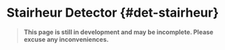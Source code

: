 # Stairheur Detector {#det-stairheur}
> **This page is still in development and may be incomplete. Please excuse any inconveniences.**
